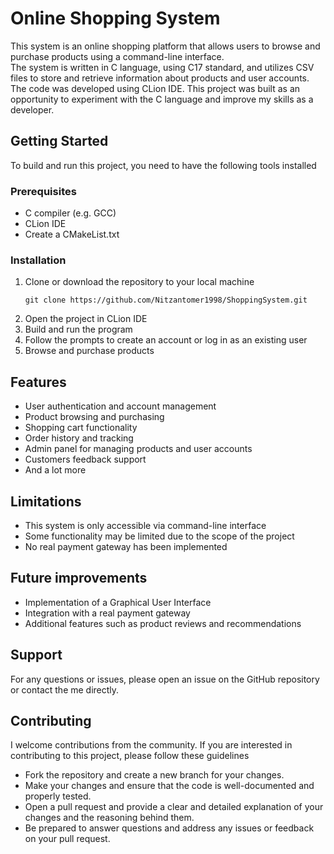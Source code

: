 <h1>Online Shopping System</h1>
<p>
   This system is an online shopping platform that allows users to browse and purchase products using a command-line interface.<br>
   The system is written in C language, using C17 standard, and utilizes CSV files to store and retrieve information about products and user accounts.<br>
   The code was developed using CLion IDE. This project was built as an opportunity to experiment with the C language and improve my skills as a developer.
</p>

<h2>Getting Started</h2>
<p>To build and run this project, you need to have the following tools installed</p>

<h3>Prerequisites</h3>
<ul>
   <li>C compiler (e.g. GCC)</li>
   <li>CLion IDE</li>
   <li>Create a CMakeList.txt</li>
</ul>

<h3>Installation</h3>
<ol>
   <li>
      Clone or download the repository to your local machine
      <pre><code>git clone https://github.com/Nitzantomer1998/ShoppingSystem.git</code></pre>
   </li>
   <li>Open the project in CLion IDE</li>
   <li>Build and run the program</li>
   <li>Follow the prompts to create an account or log in as an existing user</li>
   <li>Browse and purchase products</li>
</ol>

<h2>Features</h2>
<ul>
   <li>User authentication and account management</li>
   <li>Product browsing and purchasing</li>
   <li>Shopping cart functionality</li>
   <li>Order history and tracking</li>
   <li>Admin panel for managing products and user accounts</li>
   <li>Customers feedback support</li>
   <li>And a lot more</li>
</ul>

<h2>Limitations</h2>
<ul>
   <li>This system is only accessible via command-line interface</li>
   <li>Some functionality may be limited due to the scope of the project</li>
   <li>No real payment gateway has been implemented</li>
</ul>

<h2>Future improvements</h2>
<ul>
   <li>Implementation of a Graphical User Interface</li>
   <li>Integration with a real payment gateway</li>
   <li>Additional features such as product reviews and recommendations</li>
</ul>

<h2>Support</h2>
<p>For any questions or issues, please open an issue on the GitHub repository or contact the me directly.</p>

<h2>Contributing</h2>
<p>I welcome contributions from the community. If you are interested in contributing to this project, please follow these guidelines</p>
<ul>
   <li>Fork the repository and create a new branch for your changes.</li>
   <li>Make your changes and ensure that the code is well-documented and properly tested.</li>
   <li>Open a pull request and provide a clear and detailed explanation of your changes and the reasoning behind them.</li>
   <li>Be prepared to answer questions and address any issues or feedback on your pull request.</li>
</ul>
